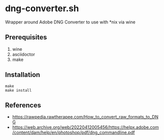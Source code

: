 # dng-converter.sh

Wrapper around Adobe DNG Converter to use with *nix via wine

## Prerequisites

1. wine
2. asciidoctor
3. make

## Installation

```shell
make
make install
```

## References

- https://rawpedia.rawtherapee.com/How_to_convert_raw_formats_to_DNG
- https://web.archive.org/web/20220412005456/https://helpx.adobe.com/content/dam/help/en/photoshop/pdf/dng_commandline.pdf
